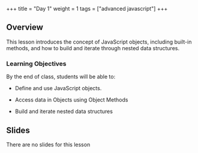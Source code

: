 +++
title = "Day 1"
weight = 1
tags = ["advanced javascript"] 
+++

## Overview

This lesson introduces the concept of JavaScript objects, including built-in methods, and how to build and iterate through nested data structures.

### Learning Objectives

By the end of class, students will be able to:

* Define and use JavaScript objects.
  
* Access data in Objects using Object Methods
  
* Build and iterate nested data structures

## Slides

There are no slides for this lesson
